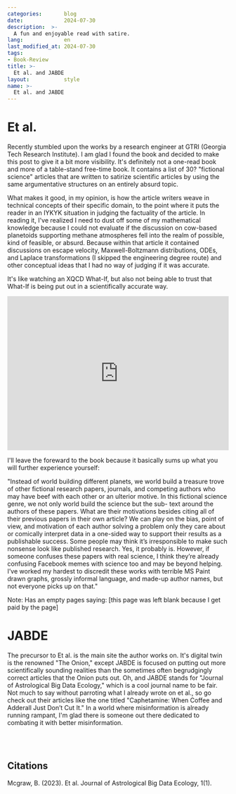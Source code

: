 ```yaml
---
categories:       blog
date:             2024-07-30
description:  >-
  A fun and enjoyable read with satire.
lang:             en
last_modified_at: 2024-07-30
tags:
- Book-Review
title: >-
  Et al. and JABDE
layout:           style
name: >-
  Et al. and JABDE
---
```


# Et al.

Recently stumbled upon the works by a research engineer at GTRI (Georgia Tech Research Institute). I am glad I found the book and decided to make this post to give it a bit more visibility. It's definitely not a one-read book and more of a table-stand free-time book. It contains a list of 30? "fictional science" articles that are written to satirize scientific articles by using the same argumentative structures on an entirely absurd topic. 

What makes it good, in my opinion, is how the article writers weave in technical concepts of their specific domain, to the point where it puts the reader in an IYKYK situation in judging the factuality of the article. In reading it, I've realized I need to dust off some of my mathematical knowledge because I could not evaluate if the discussion on cow-based planetoids supporting methane atmospheres fell into the realm of possible, kind of feasible, or absurd. Because within that article it contained discussions on escape velocity, Maxwell-Boltzmann distributions, ODEs, and Laplace transformations (I skipped the engineering degree route) and other conceptual ideas that I had no way of judging if it was accurate. 

It's like watching an XQCD What-If, but also not being able to trust that What-If is being put out in a scientifically accurate way.

<iframe class="py-3" width="100%" height="350" src="https://www.youtube.com/embed/RgBYohJ7mIk?si=wU97oGLMQQFBnGa1" title="YouTube video player" frameborder="0" allow="accelerometer; autoplay; clipboard-write; encrypted-media; gyroscope; picture-in-picture; web-share" referrerpolicy="strict-origin-when-cross-origin" allowfullscreen></iframe>

I'll leave the foreward to the book because it basically sums up what you will further experience yourself:

"Instead of world building different planets, we world build a treasure trove of other fictional  research papers, journals, and competing authors who may have beef with each other or an  ulterior motive. In this fictional science genre, we not only world build the science but the sub- text around the authors of these papers. What are their motivations besides citing all of their  previous papers in their own article? We can play on the bias, point of view, and motivation of  each author solving a problem only they care about or comically interpret data in a one-sided  way to support their results as a publishable success. Some people may think it’s irresponsible  to make such nonsense look like published research. Yes, it probably is. However, if someone  confuses these papers with real science, I think they’re already confusing Facebook memes  with science too and may be beyond helping. I’ve worked my hardest to discredit these works  with terrible MS Paint drawn graphs, grossly informal language, and made-up author names,  but not everyone picks up on that."

Note: Has an empty pages saying: [this page was left blank because I get paid by the page]

# JABDE

 The precursor to Et al. is the main site the author works on. It's digital twin is the renowned "The Onion," except JABDE is focused on putting out more scientifically sounding realities than the sometimes often begrudgingly correct articles that the Onion puts out. Oh, and JABDE stands for "Journal of Astrological Big Data Ecology," which is a cool journal name to be fair. Not much to say without parroting what I already wrote on et al., so go check out their articles like the one titled "Caphetamine: When Coffee and Adderall Just Don’t Cut It." In a world where misinformation is already running rampant, I'm glad there is someone out there dedicated to combating it with better misinformation.

<br/><br/>

## Citations

Mcgraw, B. (2023). Et al. Journal of Astrological Big Data Ecology, 1(1).

